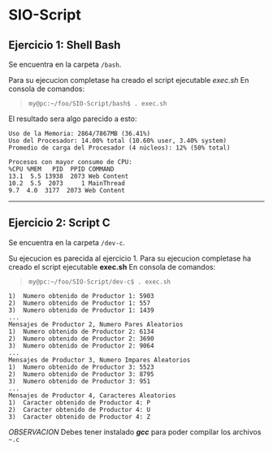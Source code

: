 # SIO-Script

## Ejercicio 1: Shell Bash
Se encuentra en la carpeta ```/bash```.

Para su ejecucion completase ha creado el script ejecutable *exec.sh*
En consola de comandos:
> ```my@pc:~/foo/SIO-Script/bash$ . exec.sh```

El resultado sera algo parecido a esto:

```Uso del Disco: 19/24GB (84%)
Uso de la Memoria: 2864/7867MB (36.41%)
Uso del Procesador: 14.00% total (10.60% user, 3.40% system) 
Promedio de carga del Procesador (4 núcleos): 12% (50% total)

Procesos con mayor consumo de CPU:
%CPU %MEM   PID  PPID COMMAND
13.1  5.5 13938  2073 Web Content
10.2  5.5  2073     1 MainThread
9.7  4.0  3177  2073 Web Content 
```
- - -
## Ejercicio 2: Script C
Se encuentra en la carpeta ```/dev-c```.

Su ejecucion es parecida al ejercicio 1.
Para su ejecucion completase ha creado el script ejecutable **exec.sh**
En consola de comandos:
> ```my@pc:~/foo/SIO-Script/dev-c$ . exec.sh```

```Mensajes de Productor 1, Numero Primos Aleatorios
1)	Numero obtenido de Productor 1: 5903
2)	Numero obtenido de Productor 1: 557
3)	Numero obtenido de Productor 1: 1439
...
Mensajes de Productor 2, Numero Pares Aleatorios
1)	Numero obtenido de Productor 2: 6134
2)	Numero obtenido de Productor 2: 3690
3)	Numero obtenido de Productor 2: 9064
...
Mensajes de Productor 3, Numero Impares Aleatorios
1)	Numero obtenido de Productor 3: 5523
2)	Numero obtenido de Productor 3: 8795
3)	Numero obtenido de Productor 3: 951
...
Mensajes de Productor 4, Caracteres Aleatorios
1)	Caracter obtenido de Productor 4: P
2)	Caracter obtenido de Productor 4: U
3)	Caracter obtenido de Productor 4: Z
```

*OBSERVACION* Debes tener instalado ***gcc*** para poder compilar los archivos ```~.c```
